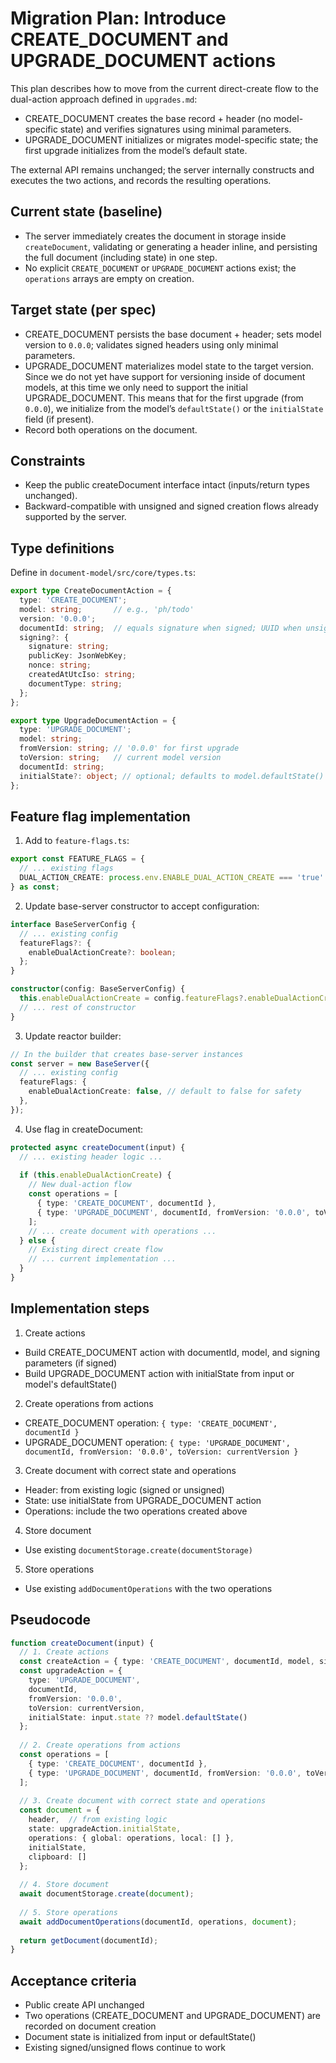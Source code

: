 # Migration Plan: Introduce CREATE_DOCUMENT and UPGRADE_DOCUMENT actions

This plan describes how to move from the current direct-create flow to the dual-action approach defined in `upgrades.md`:

- CREATE_DOCUMENT creates the base record + header (no model-specific state) and verifies signatures using minimal parameters.
- UPGRADE_DOCUMENT initializes or migrates model-specific state; the first upgrade initializes from the model’s default state.

The external API remains unchanged; the server internally constructs and executes the two actions, and records the resulting operations.

## Current state (baseline)

- The server immediately creates the document in storage inside `createDocument`, validating or generating a header inline, and persisting the full document (including state) in one step.
- No explicit `CREATE_DOCUMENT` or `UPGRADE_DOCUMENT` actions exist; the `operations` arrays are empty on creation.

## Target state (per spec)

- CREATE_DOCUMENT persists the base document + header; sets model version to `0.0.0`; validates signed headers using only minimal parameters.
- UPGRADE_DOCUMENT materializes model state to the target version. Since we do not yet have support for versioning inside of document models, at this time we only need to support the initial UPGRADE_DOCUMENT. This means that for the first upgrade (from `0.0.0`), we initialize from the model’s `defaultState()` or the `initialState` field (if present).
- Record both operations on the document.

## Constraints

- Keep the public createDocument interface intact (inputs/return types unchanged).
- Backward-compatible with unsigned and signed creation flows already supported by the server.

## Type definitions

Define in `document-model/src/core/types.ts`:

```ts
export type CreateDocumentAction = {
  type: 'CREATE_DOCUMENT';
  model: string;       // e.g., 'ph/todo'
  version: '0.0.0';
  documentId: string;  // equals signature when signed; UUID when unsigned
  signing?: {
    signature: string;
    publicKey: JsonWebKey;
    nonce: string;
    createdAtUtcIso: string;
    documentType: string;
  };
};

export type UpgradeDocumentAction = {
  type: 'UPGRADE_DOCUMENT';
  model: string;
  fromVersion: string; // '0.0.0' for first upgrade
  toVersion: string;   // current model version
  documentId: string;
  initialState?: object; // optional; defaults to model.defaultState()
};
```

## Feature flag implementation

1) Add to `feature-flags.ts`:
```ts
export const FEATURE_FLAGS = {
  // ... existing flags
  DUAL_ACTION_CREATE: process.env.ENABLE_DUAL_ACTION_CREATE === 'true' || false,
} as const;
```

2) Update base-server constructor to accept configuration:
```ts
interface BaseServerConfig {
  // ... existing config
  featureFlags?: {
    enableDualActionCreate?: boolean;
  };
}

constructor(config: BaseServerConfig) {
  this.enableDualActionCreate = config.featureFlags?.enableDualActionCreate ?? FEATURE_FLAGS.DUAL_ACTION_CREATE;
  // ... rest of constructor
}
```

3) Update reactor builder:
```ts
// In the builder that creates base-server instances
const server = new BaseServer({
  // ... existing config
  featureFlags: {
    enableDualActionCreate: false, // default to false for safety
  },
});
```

4) Use flag in createDocument:
```ts
protected async createDocument(input) {
  // ... existing header logic ...
  
  if (this.enableDualActionCreate) {
    // New dual-action flow
    const operations = [
      { type: 'CREATE_DOCUMENT', documentId },
      { type: 'UPGRADE_DOCUMENT', documentId, fromVersion: '0.0.0', toVersion }
    ];
    // ... create document with operations ...
  } else {
    // Existing direct create flow
    // ... current implementation ...
  }
}
```

## Implementation steps

1) Create actions
- Build CREATE_DOCUMENT action with documentId, model, and signing parameters (if signed)
- Build UPGRADE_DOCUMENT action with initialState from input or model's defaultState()

2) Create operations from actions  
- CREATE_DOCUMENT operation: `{ type: 'CREATE_DOCUMENT', documentId }`
- UPGRADE_DOCUMENT operation: `{ type: 'UPGRADE_DOCUMENT', documentId, fromVersion: '0.0.0', toVersion: currentVersion }`

3) Create document with correct state and operations
- Header: from existing logic (signed or unsigned)
- State: use initialState from UPGRADE_DOCUMENT action
- Operations: include the two operations created above

4) Store document
- Use existing `documentStorage.create(documentStorage)`

5) Store operations  
- Use existing `addDocumentOperations` with the two operations

## Pseudocode

```ts
function createDocument(input) {
  // 1. Create actions
  const createAction = { type: 'CREATE_DOCUMENT', documentId, model, signing };
  const upgradeAction = { 
    type: 'UPGRADE_DOCUMENT', 
    documentId, 
    fromVersion: '0.0.0',
    toVersion: currentVersion,
    initialState: input.state ?? model.defaultState()
  };
  
  // 2. Create operations from actions
  const operations = [
    { type: 'CREATE_DOCUMENT', documentId },
    { type: 'UPGRADE_DOCUMENT', documentId, fromVersion: '0.0.0', toVersion: currentVersion }
  ];
  
  // 3. Create document with correct state and operations
  const document = {
    header,  // from existing logic
    state: upgradeAction.initialState,
    operations: { global: operations, local: [] },
    initialState,
    clipboard: []
  };
  
  // 4. Store document
  await documentStorage.create(document);
  
  // 5. Store operations
  await addDocumentOperations(documentId, operations, document);
  
  return getDocument(documentId);
}
```

## Acceptance criteria

- Public create API unchanged
- Two operations (CREATE_DOCUMENT and UPGRADE_DOCUMENT) are recorded on document creation
- Document state is initialized from input or defaultState()
- Existing signed/unsigned flows continue to work
